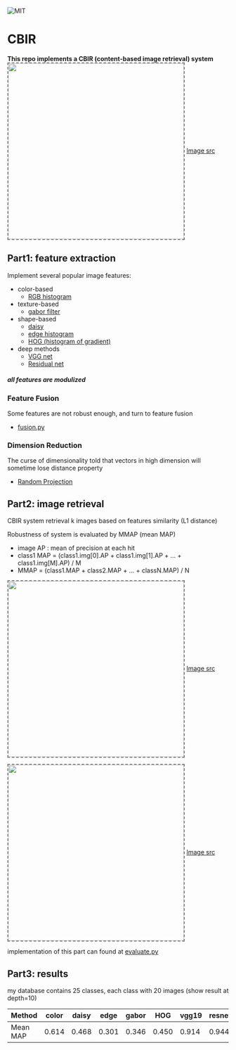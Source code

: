 ![MIT](https://badges.frapsoft.com/os/mit/mit.svg?v=102)

# CBIR 
__This repo implements a CBIR (content-based image retrieval) system__
<img align='center' style="border-color:gray;border-width:2px;border-style:dashed"   src='https://github.com/brianhuang1019/CBIR/blob/img/CBIR.png' padding='5px' height="400px"></img>
<a href='https://winstonhsu.info/2017f-mmai/'>Image src</a>


## Part1: feature extraction

Implement several popular image features:
- color-based
  - [RGB histogram](https://github.com/brianhuang1019/CBIR/blob/master/src/color.py)
- texture-based
  - [gabor filter](https://github.com/brianhuang1019/CBIR/blob/master/src/gabor.py)
- shape-based
  - [daisy](https://github.com/brianhuang1019/CBIR/blob/master/src/daisy.py)
  - [edge histogram](https://github.com/brianhuang1019/CBIR/blob/master/src/edge.py)
  - [HOG (histogram of gradient)](https://github.com/brianhuang1019/CBIR/blob/master/src/HOG.py)
- deep methods
  - [VGG net](https://github.com/brianhuang1019/CBIR/blob/master/src/vggnet.py)
  - [Residual net](https://github.com/brianhuang1019/CBIR/blob/master/src/resnet.py)

##### *all features are modulized*

### Feature Fusion
Some features are not robust enough, and turn to feature fusion
- [fusion.py](https://github.com/brianhuang1019/CBIR/blob/master/src/fusion.py)

### Dimension Reduction
The curse of dimensionality told that vectors in high dimension will sometime lose distance property
- [Random Projection](https://github.com/brianhuang1019/CBIR/blob/master/src/random_projection.py)


## Part2: image retrieval

CBIR system retrieval k images based on features similarity (L1 distance)

Robustness of system is evaluated by MMAP (mean MAP)

- image AP   : mean of precision at each hit
- class1 MAP = (class1.img[0].AP + class1.img[1].AP + ... + class1.img[M].AP) / M
- MMAP       = (class1.MAP + class2.MAP + ... + classN.MAP) / N

<img align='center' style="border-color:gray;border-width:2px;border-style:dashed"   src='https://github.com/brianhuang1019/CBIR/blob/img/AP.png' padding='5px' height="400px"></img>
<a href='http://web.stanford.edu/class/cs276/handouts/EvaluationNew-handout-1-per.pdf'>Image src</a>

<img align='center' style="border-color:gray;border-width:2px;border-style:dashed"   src='https://github.com/brianhuang1019/CBIR/blob/img/MAP.png' padding='5px' height="400px"></img>
<a href='http://web.stanford.edu/class/cs276/handouts/EvaluationNew-handout-1-per.pdf'>Image src</a>

implementation of this part can found at [evaluate.py](https://github.com/brianhuang1019/CBIR/blob/master/src/evaluate.py)


## Part3: results
my database contains 25 classes, each class with 20 images
(show result at depth=10)

Method | color | daisy | edge | gabor | HOG | vgg19 | resnet152
--- | --- | --- | --- |--- |--- |--- |---
Mean MAP | 0.614 | 0.468 | 0.301 | 0.346 | 0.450 | 0.914 | 0.944
